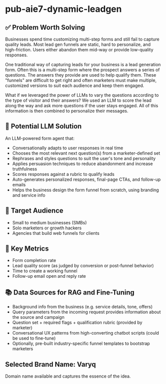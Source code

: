 # pub-aie7-dynamic-leadgen

## ✅ Problem Worth Solving

Businesses spend time customizing multi-step forms and still fail to capture quality leads. Most lead gen funnels are static, hard to personalize, and high-friction. Users either abandon them mid-way or provide low-quality responses.

One traditional way of capturing leads for your business is a lead generation form. Often this is a multi-step form where the prospect answers a series of questions. The answers they provide are used to help qualify them. These "funnels" are difficult to get right and often marketers must make multiple, customized versions to suit each audience and keep them engaged.

What if we leveraged the power of LLMs to vary the questions according to the type of visitor and their answers? We used an LLM to score the lead along the way and ask more questions if the user stays engaged. All of this information is then combined to personalize their messages.

## 🧠 Potential LLM Solution

An LLM-powered form agent that:

- Conversationally adapts to user responses in real time
- Chooses the most relevant next question(s) from a marketer-defined set
- Rephrases and styles questions to suit the user's tone and personality
- Applies persuasion techniques to reduce abandonment and increase truthfulness
- Scores responses against a rubric to qualify leads
- Auto-generates personalized responses, final-page CTAs, and follow-up emails
- Helps the business design the form funnel from scratch, using branding and service info

## 🎯 Target Audience

- Small to medium businesses (SMBs)
- Solo marketers or growth hackers
- Agencies that build web funnels for clients

## 📏 Key Metrics

- Form completion rate
- Lead quality score (as judged by conversion or post-funnel behavior)
- Time to create a working funnel
- Follow-up email open and reply rate

## 📚 Data Sources for RAG and Fine-Tuning

- Background info from the business (e.g. service details, tone, offers)
- Query parameters from the incoming request provides information about the source and campaign
- Question set + required flags + qualification rubric (provided by marketer)
- Conversational UX patterns from high-converting chatbot scripts (could be used to fine-tune)
- Optionally, pre-built industry-specific funnel templates to bootstrap marketers

## Selected Brand Name: Varyq

Domain name available and captures the essence of the idea.
